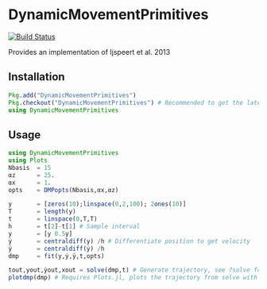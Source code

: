 # DynamicMovementPrimitives

[![Build Status](https://travis-ci.org/baggepinnen/DynamicMovementPrimitives.jl.svg?branch=master)](https://travis-ci.org/baggepinnen/DynamicMovementPrimitives.jl)

Provides an implementation of Ijspeert et al. 2013

## Installation

```julia
Pkg.add("DynamicMovementPrimitives")
Pkg.checkout("DynamicMovementPrimitives") # Recommended to get the latest version
using DynamicMovementPrimitives
```

## Usage
```julia
using DynamicMovementPrimitives
using Plots
Nbasis  = 15
αz      = 25.
αx      = 1.
opts    = DMPopts(Nbasis,αx,αz)

y       = [zeros(10);linspace(0,2,100); 2ones(10)]
T       = length(y)
t       = linspace(0,T,T)
h       = t[2]-t[1] # Sample interval
y       = [y 0.5y]
ẏ       = centraldiff(y) /h # Differentiate position to get velocity
ÿ       = centraldiff(ẏ) /h
dmp     = fit(y,ẏ,ÿ,t,opts)

tout,yout,ẏout,xout = solve(dmp,t) # Generate trajectory, see ?solve for options
plotdmp(dmp) # Requires Plots.jl, plots the trajectory from solve with default options
```
